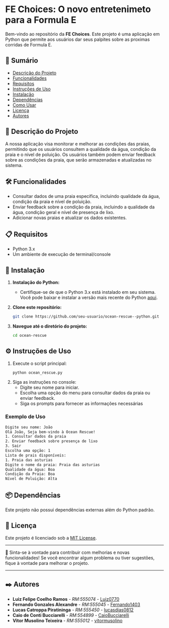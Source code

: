 # FE Choices: O novo entretenimeto para a Formula E

Bem-vindo ao repositório da **FE Choices**. Este projeto é uma aplicação em Python que permite aos usuários dar seus palpites sobre as proximas corridas de Formula E. 

## 📑 Sumário

- [Descrição do Projeto](#descrição-do-projeto)
- [Funcionalidades](#funcionalidades)
- [Requisitos](#requisitos)
- [Instruções de Uso](#instruções-de-uso)
- [Instalação](#instalação)
- [Dependências](#dependências)
- [Como Usar](#como-usar)
- [Licença](#licença)
- [Autores](#autores)

## 🌊 Descrição do Projeto

A nossa aplicação visa monitorar e melhorar as condições das praias, permitindo que os usuários consultem a qualidade da água, condição da praia e o nível de poluição. Os usuários também podem enviar feedback sobre as condições da praia, que serão armazenadas e atualizadas no sistema.

## 🛠️ Funcionalidades

- Consultar dados de uma praia específica, incluindo qualidade da água, condição da praia e nível de poluição.
- Enviar feedback sobre a condição da praia, incluindo a qualidade da água, condição geral e nível de presença de lixo.
- Adicionar novas praias e atualizar os dados existentes.

## 📋 Requisitos

- Python 3.x
- Um ambiente de execução de terminal/console

## 🔧 Instalação

1. **Instalação do Python:**
   - Certifique-se de que o Python 3.x está instalado em seu sistema. Você pode baixar e instalar a versão mais recente do Python [aqui](https://www.python.org/downloads/).

2. **Clone este repositório:**
    ```sh
    git clone https://github.com/seu-usuario/ocean-rescue--python.git
    ```

3. **Navegue até o diretório do projeto:**
    ```sh
    cd ocean-rescue
    ```

## ⚙️ Instruções de Uso

1. Execute o script principal:
    ```sh
    python ocean_rescue.py
    ```
2. Siga as instruções no console:
    - Digite seu nome para iniciar.
    - Escolha uma opção do menu para consultar dados da praia ou enviar feedback.
    - Siga os prompts para fornecer as informações necessárias

### Exemplo de Uso

```sh
Digite seu nome: João
Olá João, Seja bem-vindo à Ocean Rescue!
1. Consultar dados da praia
2. Enviar feedback sobre presença de lixo
3. Sair
Escolha uma opção: 1
Lista de prais disponíveis: 
1. Praia das asturias
Digite o nome da praia: Praia das asturias
Qualidade da água: Boa
Condição da Praia: Boa
Nível de Poluição: Alta
```

## 📦 Dependências

Este projeto não possui dependências externas além do Python padrão.

## 📄 Licença

Este projeto é licenciado sob a [MIT License](LICENSE).

---

🎁 Sinta-se à vontade para contribuir com melhorias e novas funcionalidades! Se você encontrar algum problema ou tiver sugestões, fique à vontade para melhorar o projeto.

---

## ✒️ Autores

* **Luiz Felipe Coelho Ramos** - *RM:555074* - [Luiz0770](https://github.com/Luiz0770)
* **Fernando Gonzales Alexandre** - *RM:555045* - [Fernando1403](https://github.com/Fernando1403)
* **Lucas Catroppa Piratininga** - *RM:555450* - [lucasdias0812](https://github.com/lucasdias0812)
* **Caio de Conti Bucciarelli** - *RM:554899* - [CaioBucciarelli](https://github.com/CaioBucciarelli)
* **Vitor Musolino Teixeira** - *RM:555012* - [vitormusolino](https://github.com/vitormusolino)
